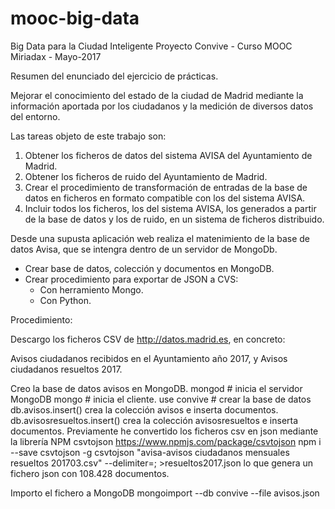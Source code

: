 # mooc-big-data
Big Data para la Ciudad Inteligente Proyecto Convive - Curso MOOC Miriadax - Mayo-2017

Resumen del enunciado del ejercicio de prácticas.

Mejorar el conocimiento del estado de la ciudad de Madrid mediante la información aportada por los ciudadanos
y  la medición de diversos datos del entorno.

Las tareas objeto de este trabajo son:
1. Obtener los ficheros de datos del sistema AVISA del Ayuntamiento de Madrid.
2. Obtener los ficheros de ruido del Ayuntamiento de Madrid.
3. Crear el procedimiento de transformación de entradas de la base de datos en ficheros en
formato compatible con los del sistema AVISA.
4. Incluir todos los ficheros, los del sistema AVISA, los generados a partir de la base de datos y los
de ruido, en un sistema de ficheros distribuido. 

Desde una supusta aplicación web realiza el matenimiento de la base de datos Avisa, que se intengra dentro de 
un servidor de MongoDb.
- Crear base de datos, colección y documentos en MongoDB.
- Crear procedimiento para exportar de JSON a CVS:
    - Con herramiento Mongo.
    - Con Python.

Procedimiento:

Descargo los ficheros CSV de http://datos.madrid.es, en concreto:

Avisos ciudadanos recibidos en el Ayuntamiento año 2017, y
Avisos ciudadanos resueltos 2017.

Creo la base de datos avisos en MongoDB.
mongod # inicia el servidor MongoDB
mongo  # inicia el cliente.
use convive # crear la base de datos
db.avisos.insert() crea la colección avisos e inserta documentos.
db.avisosresueltos.insert() crea la colección avisosresueltos e inserta documentos.
Previamente he convertido los ficheros csv en json mediante la librería NPM csvtojson
https://www.npmjs.com/package/csvtojson
npm i --save csvtojson -g
csvtojson "avisa-avisos ciudadanos mensuales resueltos 201703.csv" 
--delimiter=; >resueltos2017.json
lo que genera un fichero json con 108.428 documentos.

Importo el fichero a MongoDB
mongoimport --db convive --file avisos.json



